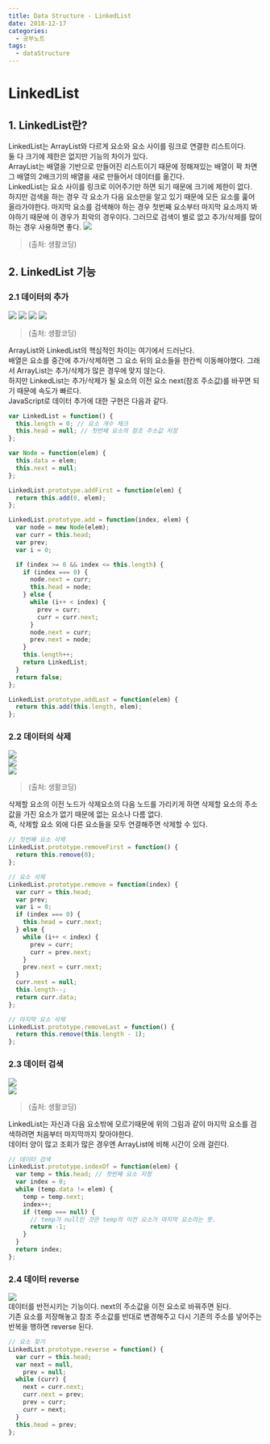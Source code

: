 ```yaml
---
title: Data Structure - LinkedList
date: 2018-12-17
categories:
  - 공부노트
tags:
  - dataStructure
---
```


# LinkedList

## 1. LinkedList란?

LinkedList는 ArrayList와 다르게 요소와 요소 사이를 링크로 연결한 리스트이다. <br/>
둘 다 크기에 제한은 없지만 기능의 차이가 있다.<br/>
ArrayList는 배열을 기반으로 만들어진 리스트이기 때문에 정해져있는 배열이 꽉 차면 그 배열의 2배크기의 배열을 새로 만들어서 데이터를 옮긴다.<br/>
LinkedList는 요소 사이를 링크로 이어주기만 하면 되기 때문에 크기에 제한이 없다.<br/>
하지만 검색을 하는 경우 각 요소가 다음 요소만을 알고 있기 때문에 모든 요소를 훑어 올라가야한다.
마지막 요소를 검색해야 하는 경우 첫번째 요소부터 마지막 요소까지 봐야하기 때문에 이 경우가 최악의 경우이다.
그러므로 검색이 별로 없고 추가/삭제를 많이 하는 경우 사용하면 좋다.
<img src="https://s3.ap-northeast-2.amazonaws.com/opentutorials-user-file/module/1335/2939.png" />

> (출처: 생활코딩)

## 2. LinkedList 기능

### 2.1 데이터의 추가

<img src="https://s3.ap-northeast-2.amazonaws.com/opentutorials-user-file/module/1335/2922.png" />
<img src="https://s3.ap-northeast-2.amazonaws.com/opentutorials-user-file/module/1335/2923.png" />
<img src="https://s3.ap-northeast-2.amazonaws.com/opentutorials-user-file/module/1335/2924.png" />
<img src="https://s3.ap-northeast-2.amazonaws.com/opentutorials-user-file/module/1335/2926.png" />

> (출처: 생활코딩)

ArrayList와 LinkedList의 핵심적인 차이는 여기에서 드러난다. <br/>
배열은 요소를 중간에 추가/삭제하면 그 요소 뒤의 요소들을 한칸씩 이동해야했다. 그래서 ArrayList는 추가/삭제가 많은 경우에 맞지 않는다.<br/>
하지만 LinkedList는 추가/삭제가 될 요소의 이전 요소 next(참조 주소값)를 바꾸면 되기 때문에 속도가 빠르다.<br/>
JavaScript로 데이터 추가에 대한 구현은 다음과 같다.

```javascript
var LinkedList = function() {
  this.length = 0; // 요소 개수 체크
  this.head = null; // 첫번째 요소의 참조 주소값 저장
};

var Node = function(elem) {
  this.data = elem;
  this.next = null;
};

LinkedList.prototype.addFirst = function(elem) {
  return this.add(0, elem);
};

LinkedList.prototype.add = function(index, elem) {
  var node = new Node(elem);
  var curr = this.head;
  var prev;
  var i = 0;

  if (index >= 0 && index <= this.length) {
    if (index === 0) {
      node.next = curr;
      this.head = node;
    } else {
      while (i++ < index) {
        prev = curr;
        curr = curr.next;
      }
      node.next = curr;
      prev.next = node;
    }
    this.length++;
    return LinkedList;
  }
  return false;
};

LinkedList.prototype.addLast = function(elem) {
  return this.add(this.length, elem);
};
```

### 2.2 데이터의 삭제

<img src="https://s3.ap-northeast-2.amazonaws.com/opentutorials-user-file/module/1335/2934.png"><br/>
<img src="https://s3.ap-northeast-2.amazonaws.com/opentutorials-user-file/module/1335/2935.png"><br/>
<img src="https://s3.ap-northeast-2.amazonaws.com/opentutorials-user-file/module/1335/2936.png"><br/>

> (출처: 생활코딩)

삭제할 요소의 이전 노드가 삭제요소의 다음 노드를 가리키게 하면 삭제할 요소의 주소값을 가진 요소가 없기 때문에 없는 요소나 다름 없다.<br>
즉, 삭제할 요소 외에 다른 요소들을 모두 연결해주면 삭제할 수 있다.

```javascript
// 첫번째 요소 삭제
LinkedList.prototype.removeFirst = function() {
  return this.remove(0);
};

// 요소 삭제
LinkedList.prototype.remove = function(index) {
  var curr = this.head;
  var prev;
  var i = 0;
  if (index === 0) {
    this.head = curr.next;
  } else {
    while (i++ < index) {
      prev = curr;
      curr = prev.next;
    }
    prev.next = curr.next;
  }
  curr.next = null;
  this.length--;
  return curr.data;
};

// 마지막 요소 삭제
LinkedList.prototype.removeLast = function() {
  return this.remove(this.length - 1);
};
```

### 2.3 데이터 검색

<img src="https://s3.ap-northeast-2.amazonaws.com/opentutorials-user-file/module/1335/2938.png"><br/>
<img src="https://s3.ap-northeast-2.amazonaws.com/opentutorials-user-file/module/1335/2937.png">

> (출처: 생활코딩)

LinkedList는 자신과 다음 요소밖에 모르기때문에 위의 그림과 같이 마지막 요소를 검색하려면 처음부터 마지막까지 찾아야한다.<br>
데이터 양이 많고 조회가 많은 경우엔 ArrayList에 비해 시간이 오래 걸린다.

```javascript
// 데이터 검색
LinkedList.prototype.indexOf = function(elem) {
  var temp = this.head; // 첫번째 요소 지정
  var index = 0;
  while (temp.data != elem) {
    temp = temp.next;
    index++;
    if (temp === null) {
      // temp가 null인 것은 temp의 이전 요소가 마지막 요소라는 뜻.
      return -1;
    }
  }
  return index;
};
```

### 2.4 데이터 reverse

<img src="https://postfiles.pstatic.net/MjAxODA1MjNfMTk1/MDAxNTI3MDQ4NTQ1Njgy.oqanuP2mcg2e0XZovLcbKQIAi6PNieoDW035IpWD47wg.GbLaZprxvP1s9-Efb3qhqkk--9_7Has07DdQteHy9OMg.PNG.rat5730/image_361921741527048536721.png?type=w773"></br>
데이터를 반전시키는 기능이다. next의 주소값을 이전 요소로 바꿔주면 된다.<br>
기존 요소를 저장해놓고 참조 주소값를 반대로 변경해주고 다시 기존의 주소를 넣어주는 반복을 행하면 reverse 된다.<br/>

```javascript
// 요소 찾기
LinkedList.prototype.reverse = function() {
  var curr = this.head;
  var next = null,
    prev = null;
  while (curr) {
    next = curr.next;
    curr.next = prev;
    prev = curr;
    curr = next;
  }
  this.head = prev;
};
```
